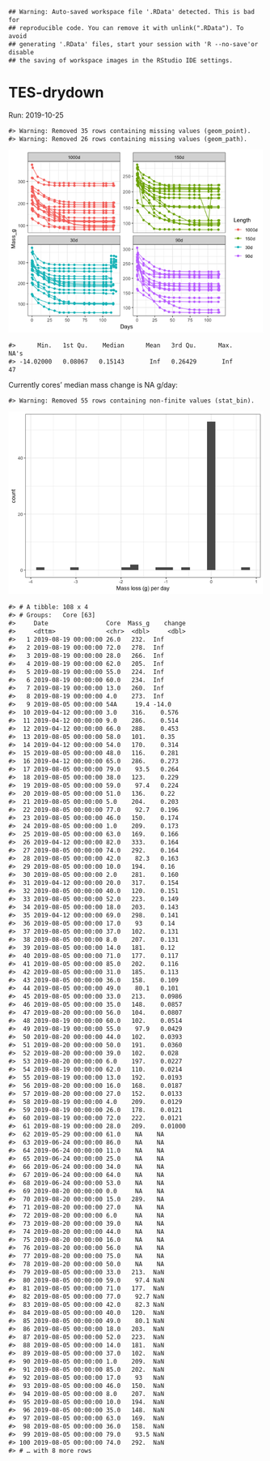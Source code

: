 
<!-- README.md is generated from README.Rmd. Please edit that file -->

    ## Warning: Auto-saved workspace file '.RData' detected. This is bad for
    ## reproducible code. You can remove it with unlink(".RData"). To avoid
    ## generating '.RData' files, start your session with 'R --no-save'or disable
    ## the saving of workspace images in the RStudio IDE settings.

# TES-drydown

Run: 2019-10-25

    #> Warning: Removed 35 rows containing missing values (geom_point).
    #> Warning: Removed 26 rows containing missing values (geom_path).

![](README-unnamed-chunk-1-1.png)<!-- -->

    #>      Min.   1st Qu.    Median      Mean   3rd Qu.      Max.      NA's 
    #> -14.02000   0.08067   0.15143       Inf   0.26429       Inf        47

Currently cores’ median mass change is NA g/day:

    #> Warning: Removed 55 rows containing non-finite values (stat_bin).

![](README-unnamed-chunk-2-1.png)<!-- -->

    #> # A tibble: 108 x 4
    #> # Groups:   Core [63]
    #>     Date                Core  Mass_g    change
    #>     <dttm>              <chr>  <dbl>     <dbl>
    #>   1 2019-08-19 00:00:00 26.0   232.  Inf      
    #>   2 2019-08-19 00:00:00 72.0   278.  Inf      
    #>   3 2019-08-19 00:00:00 28.0   266.  Inf      
    #>   4 2019-08-19 00:00:00 62.0   205.  Inf      
    #>   5 2019-08-19 00:00:00 55.0   224.  Inf      
    #>   6 2019-08-19 00:00:00 60.0   234.  Inf      
    #>   7 2019-08-19 00:00:00 13.0   260.  Inf      
    #>   8 2019-08-19 00:00:00 4.0    273.  Inf      
    #>   9 2019-08-05 00:00:00 54A     19.4 -14.0    
    #>  10 2019-04-12 00:00:00 3.0    316.    0.576  
    #>  11 2019-04-12 00:00:00 9.0    286.    0.514  
    #>  12 2019-04-12 00:00:00 66.0   288.    0.453  
    #>  13 2019-08-05 00:00:00 58.0   101.    0.35   
    #>  14 2019-04-12 00:00:00 54.0   170.    0.314  
    #>  15 2019-08-05 00:00:00 48.0   116.    0.281  
    #>  16 2019-04-12 00:00:00 65.0   286.    0.273  
    #>  17 2019-08-05 00:00:00 79.0    93.5   0.264  
    #>  18 2019-08-05 00:00:00 38.0   123.    0.229  
    #>  19 2019-08-05 00:00:00 59.0    97.4   0.224  
    #>  20 2019-08-05 00:00:00 51.0   136.    0.22   
    #>  21 2019-08-05 00:00:00 5.0    204.    0.203  
    #>  22 2019-08-05 00:00:00 77.0    92.7   0.196  
    #>  23 2019-08-05 00:00:00 46.0   150.    0.174  
    #>  24 2019-08-05 00:00:00 1.0    209.    0.173  
    #>  25 2019-08-05 00:00:00 63.0   169.    0.166  
    #>  26 2019-04-12 00:00:00 82.0   333.    0.164  
    #>  27 2019-08-05 00:00:00 74.0   292.    0.164  
    #>  28 2019-08-05 00:00:00 42.0    82.3   0.163  
    #>  29 2019-08-05 00:00:00 10.0   194.    0.16   
    #>  30 2019-08-05 00:00:00 2.0    281.    0.160  
    #>  31 2019-04-12 00:00:00 20.0   317.    0.154  
    #>  32 2019-08-05 00:00:00 40.0   120.    0.151  
    #>  33 2019-08-05 00:00:00 52.0   223.    0.149  
    #>  34 2019-08-05 00:00:00 18.0   203.    0.143  
    #>  35 2019-04-12 00:00:00 69.0   298.    0.141  
    #>  36 2019-08-05 00:00:00 17.0    93     0.14   
    #>  37 2019-08-05 00:00:00 37.0   102.    0.131  
    #>  38 2019-08-05 00:00:00 8.0    207.    0.131  
    #>  39 2019-08-05 00:00:00 14.0   181.    0.12   
    #>  40 2019-08-05 00:00:00 71.0   177.    0.117  
    #>  41 2019-08-05 00:00:00 85.0   202.    0.116  
    #>  42 2019-08-05 00:00:00 31.0   185.    0.113  
    #>  43 2019-08-05 00:00:00 36.0   158.    0.109  
    #>  44 2019-08-05 00:00:00 49.0    80.1   0.101  
    #>  45 2019-08-05 00:00:00 33.0   213.    0.0986 
    #>  46 2019-08-05 00:00:00 35.0   148.    0.0857 
    #>  47 2019-08-20 00:00:00 56.0   104.    0.0807 
    #>  48 2019-08-19 00:00:00 60.0   102.    0.0514 
    #>  49 2019-08-19 00:00:00 55.0    97.9   0.0429 
    #>  50 2019-08-20 00:00:00 44.0   102.    0.0393 
    #>  51 2019-08-20 00:00:00 50.0   191.    0.0360 
    #>  52 2019-08-20 00:00:00 39.0   102.    0.028  
    #>  53 2019-08-20 00:00:00 6.0    197.    0.0227 
    #>  54 2019-08-19 00:00:00 62.0   110.    0.0214 
    #>  55 2019-08-19 00:00:00 13.0   192.    0.0193 
    #>  56 2019-08-20 00:00:00 16.0   168.    0.0187 
    #>  57 2019-08-20 00:00:00 27.0   152.    0.0133 
    #>  58 2019-08-19 00:00:00 4.0    209.    0.0129 
    #>  59 2019-08-19 00:00:00 26.0   178.    0.0121 
    #>  60 2019-08-19 00:00:00 72.0   222.    0.0121 
    #>  61 2019-08-19 00:00:00 28.0   209.    0.01000
    #>  62 2019-05-29 00:00:00 61.0    NA    NA      
    #>  63 2019-06-24 00:00:00 86.0    NA    NA      
    #>  64 2019-06-24 00:00:00 11.0    NA    NA      
    #>  65 2019-06-24 00:00:00 25.0    NA    NA      
    #>  66 2019-06-24 00:00:00 34.0    NA    NA      
    #>  67 2019-06-24 00:00:00 64.0    NA    NA      
    #>  68 2019-06-24 00:00:00 53.0    NA    NA      
    #>  69 2019-08-20 00:00:00 0.0     NA    NA      
    #>  70 2019-08-20 00:00:00 15.0   289.   NA      
    #>  71 2019-08-20 00:00:00 27.0    NA    NA      
    #>  72 2019-08-20 00:00:00 6.0     NA    NA      
    #>  73 2019-08-20 00:00:00 39.0    NA    NA      
    #>  74 2019-08-20 00:00:00 44.0    NA    NA      
    #>  75 2019-08-20 00:00:00 16.0    NA    NA      
    #>  76 2019-08-20 00:00:00 56.0    NA    NA      
    #>  77 2019-08-20 00:00:00 75.0    NA    NA      
    #>  78 2019-08-20 00:00:00 50.0    NA    NA      
    #>  79 2019-08-05 00:00:00 33.0   213.  NaN      
    #>  80 2019-08-05 00:00:00 59.0    97.4 NaN      
    #>  81 2019-08-05 00:00:00 71.0   177.  NaN      
    #>  82 2019-08-05 00:00:00 77.0    92.7 NaN      
    #>  83 2019-08-05 00:00:00 42.0    82.3 NaN      
    #>  84 2019-08-05 00:00:00 40.0   120.  NaN      
    #>  85 2019-08-05 00:00:00 49.0    80.1 NaN      
    #>  86 2019-08-05 00:00:00 18.0   203.  NaN      
    #>  87 2019-08-05 00:00:00 52.0   223.  NaN      
    #>  88 2019-08-05 00:00:00 14.0   181.  NaN      
    #>  89 2019-08-05 00:00:00 37.0   102.  NaN      
    #>  90 2019-08-05 00:00:00 1.0    209.  NaN      
    #>  91 2019-08-05 00:00:00 85.0   202.  NaN      
    #>  92 2019-08-05 00:00:00 17.0    93   NaN      
    #>  93 2019-08-05 00:00:00 46.0   150.  NaN      
    #>  94 2019-08-05 00:00:00 8.0    207.  NaN      
    #>  95 2019-08-05 00:00:00 10.0   194.  NaN      
    #>  96 2019-08-05 00:00:00 35.0   148.  NaN      
    #>  97 2019-08-05 00:00:00 63.0   169.  NaN      
    #>  98 2019-08-05 00:00:00 36.0   158.  NaN      
    #>  99 2019-08-05 00:00:00 79.0    93.5 NaN      
    #> 100 2019-08-05 00:00:00 74.0   292.  NaN      
    #> # … with 8 more rows
